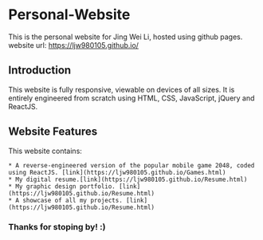 # Personal-Website

This is the personal website for Jing Wei Li, hosted using github pages. website url: https://ljw980105.github.io/

## Introduction

This website is fully responsive, viewable on devices of all sizes. It is entirely engineered from scratch using
HTML, CSS, JavaScript, jQuery and ReactJS.

## Website Features

This website contains:
 
	* A reverse-engineered version of the popular mobile game 2048, coded using ReactJS. [link](https://ljw980105.github.io/Games.html)
	* My digital resume.[link](https://ljw980105.github.io/Resume.html)
	* My graphic design portfolio. [link](https://ljw980105.github.io/Resume.html)
	* A showcase of all my projects. [link](https://ljw980105.github.io/Resume.html)

### Thanks for stoping by! :)